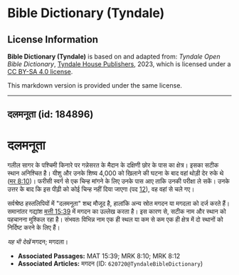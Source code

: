 # Bible Dictionary (Tyndale)

## License Information

**Bible Dictionary (Tyndale)** is based on and adapted from: _Tyndale Open Bible Dictionary_, [Tyndale House Publishers](https://tyndaleopenresources.com/), 2023, which is licensed under a [CC BY-SA 4.0 license](https://creativecommons.org/licenses/by-sa/4.0/legalcode.en).

This markdown version is provided under the same license.



--------------------------------

## दलमनूता (id: 184896)

दलमनूता
=======

गलील सागर के पश्चिमी किनारे पर गन्नेसरत के मैदान के दक्षिणी छोर के पास का क्षेत्र। इसका सटीक स्थान अनिश्चित है। यीशु और उनके शिष्य 4,000 को खिलाने की घटना के बाद वहां थोड़ी देर रुके थे ([मर 8:10](https://ref.ly/Mark8:10))। फरीसी स्वर्ग से एक चिन्ह मांगने के लिए उनके पास आए ताकि उनकी परीक्षा ले सकें। उनके उत्तर के बाद कि इस पीढ़ी को कोई चिन्ह नहीं दिया जाएगा (पद [12](https://ref.ly/Mark8:12)), वह वहां से चले गए।

सर्वश्रेष्ठ हस्तलिपियों में "दलमनूता" शब्द मौजूद है, हालांकि अन्य स्रोत मगदन या मगदला को दर्ज करते हैं। समानांतर गद्यांश [मत्ती 15:39](https://ref.ly/Matt15:39) में मगदन का उल्लेख करता है। इस कारण से, सटीक नाम और स्थान को पहचानना मुश्किल रहा है। संभवतः विभिन्न नाम एक ही स्थल या कम से कम एक ही क्षेत्र में दो स्थानों को निर्दिष्ट करने के लिए हैं।

*यह भी देखें* मगदन; मगदला।

* **Associated Passages:** MAT 15:39; MRK 8:10; MRK 8:12
* **Associated Articles:** मगदन (ID: `620720@TyndaleBibleDictionary`)


